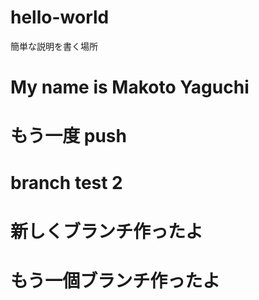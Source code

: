 # hello-world
簡単な説明を書く場所

# My name is Makoto Yaguchi

# もう一度 push

# branch test 2

# 新しくブランチ作ったよ

# もう一個ブランチ作ったよ